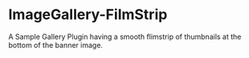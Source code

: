 # ImageGallery-FilmStrip

A Sample Gallery Plugin having a smooth flimstrip of thumbnails at the bottom of the banner image.

